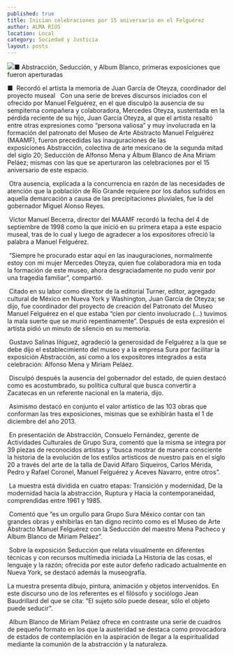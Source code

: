 ```yaml
---
published: true
title: Inician celebraciones por 15 aniversario en el Felguérez
author: ALMA RIOS
location: Local
category: Sociedad y Justicia
layout: posts
---
```


![](http://i.imgur.com/NhMFMvHm.jpg)■ Abstracción, Seducción, y Album Blanco, primeras exposiciones que fueron aperturadas

■  Recordó el artista la memoria de Juan García de Oteyza, coordinador del proyecto museal
 
Con una serie de breves discursos iniciados con el ofrecido por Manuel Felguérez, en el que disculpó la ausencia de su sempiterna compañera y colaboradora, Mercedes Oteyza, sustentada en la pérdida reciente de su hijo, Juan García Oteyza, al que el artista resaltó entre otras expresiones como “persona valiosa” y muy involucrada en la formación del patronato del Museo de Arte Abstracto Manuel Felguérez (MAAMF), fueron precedidas las inauguraciones de las exposiciones Abstracción, colectiva de arte mexicano de la segunda mitad del siglo 20; Seducción de Alfonso Mena y Álbum Blanco de Ana Miriam Peláez; mismas con las que se aperturaron las celebraciones por el 15 aniversario de este espacio.

 Otra ausencia, explicada a la concurrencia en razón de las necesidades de atención que la población de Río Grande requiere por los daños sufridos en aquella demarcación a causa de las precipitaciones pluviales, fue la del gobernador Miguel Alonso Reyes.
 
 Víctor Manuel Becerra, director del MAAMF recordó la fecha del 4 de septiembre de 1998 como la que inició en su primera etapa a este espacio museal, tras de lo cual y luego de agradecer a los expositores ofreció la palabra a Manuel Felguérez.
 
 “Siempre he procurado estar aquí en las inauguraciones, normalmente estoy con mi mujer Mercedes Oteyza, quien fue colaboradora mía en toda la formación de este museo, ahora desgraciadamente no pudo venir por una tragedia familiar”, compartió.
 
 Citado en su labor como director de la editorial Turner, editor, agregado cultural de México en Nueva York y Washington, Juan García de Oteyza; se dijo, fue coordinador del proyecto de creación del Patronato del Museo Manuel Felguérez en el que estaba “cien por ciento involucrado (…) tuvimos la mala suerte que se murió repentinamente”. Después de esta expresión el artista pidió un minuto de silencio en su memoria.
 
 Gustavo Salinas Iñiguez, agradeció la generosidad de Felguérez a la que se debe dijo el establecimiento del museo y a la empresa Sura por facilitar la exposición Abstracción, así como a los expositores integrados a esta celebración: Alfonso Mena y Miriam Peláez.
 
 Disculpó después la ausencia del gobernador del estado, de quien destacó como es acostumbrado, su política cultural que busca convertir a Zacatecas en un referente nacional en la materia, dijo.
 
 Asimismo destacó en conjunto el valor artístico de las 103 obras que conforman las tres exposiciones, mismas que se exhibirán hasta el 1 de diciembre del año 2013.
 
 En presentación de Abstracción, Consuelo Fernández, gerente de Actividades Culturales de Grupo Sura, comentó que la misma se integra por 39 piezas de reconocidos artistas y “busca mostrar de manera consciente la historia de la evolución de los estilos artísticos de nuestro país en el siglo 20 a través del arte de la talla de David Alfaro Siqueiros, Carlos Mérida, Pedro y Rafael Coronel, Manuel Felguérez y Aceves Navarro, entre otros”.
 
 La muestra está dividida en cuatro etapas: Transición y modernidad, De la modernidad hacia la abstracción, Ruptura y Hacia la contemporaneidad, comprendidas entre 1961 y 1985.
 
 Comentó que “es un orgullo para Grupo Sura México contar con tan grandes obras y exhibirlas en tan digno recinto como es el Museo de Arte Abstracto Manuel Felguérez con la Seducción del maestro Mena Pacheco y Album Blanco de Miriam Peláez”.
 
 Sobre la exposición Seducción que relata visualmente en diferentes técnicas y con recursos multimedia iniciada La Historia de las cosas, el lenguaje y la razón; ofrecida por este autor defeño radicado actualmente en Nueva York, se destacó además la museografía.

La muestra presenta dibujo, pintura, animación y objetos intervenidos. En este discurso uno de los referentes es el filósofo y sociólogo Jean Baudrillard del que se cita: “El sujeto sólo puede desear, sólo el objeto puede seducir”.
 
 Album Blanco de Miriam Peláez ofrece en contraste una serie de cuadros de pequeño formato en los que la austeridad se destaca como provocadora de estados de contemplación en la aspiración de llegar a la espiritualidad mediante la comunión de la abstracción y la naturaleza.
